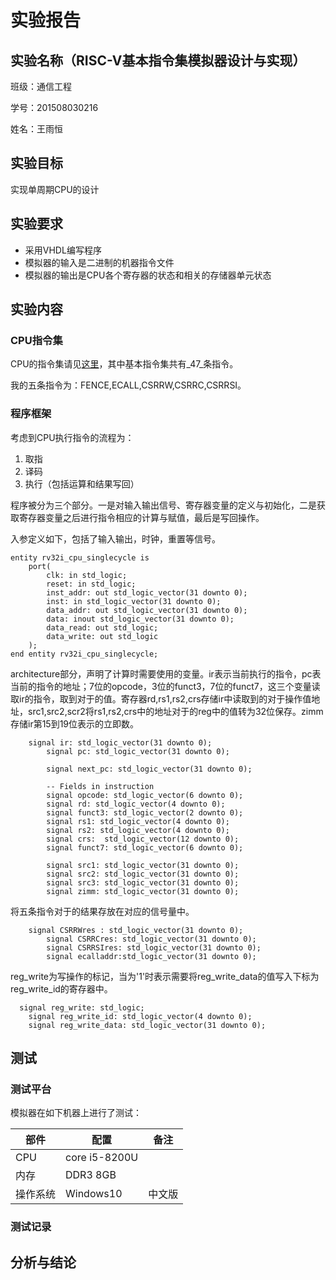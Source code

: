# 实验报告
## 实验名称（RISC-V基本指令集模拟器设计与实现）
班级：通信工程

学号：201508030216

姓名：王雨恒

## 实验目标
实现单周期CPU的设计

## 实验要求
* 采用VHDL编写程序
* 模拟器的输入是二进制的机器指令文件
* 模拟器的输出是CPU各个寄存器的状态和相关的存储器单元状态

## 实验内容
### CPU指令集
CPU的指令集请见[这里](https://riscv.org/specifications/)，其中基本指令集共有_47_条指令。

我的五条指令为：FENCE,ECALL,CSRRW,CSRRC,CSRRSI。

### 程序框架
考虑到CPU执行指令的流程为：
1. 取指
2. 译码
3. 执行（包括运算和结果写回）

程序被分为三个部分。一是对输入输出信号、寄存器变量的定义与初始化，二是获取寄存器变量之后进行指令相应的计算与赋值，最后是写回操作。

入参定义如下，包括了输入输出，时钟，重置等信号。
```
entity rv32i_cpu_singlecycle is
	port(
		clk: in std_logic;
		reset: in std_logic;
		inst_addr: out std_logic_vector(31 downto 0);
		inst: in std_logic_vector(31 downto 0);
		data_addr: out std_logic_vector(31 downto 0);
		data: inout std_logic_vector(31 downto 0);
		data_read: out std_logic;
		data_write: out std_logic
	);
end entity rv32i_cpu_singlecycle;
```
architecture部分，声明了计算时需要使用的变量。ir表示当前执行的指令，pc表当前的指令的地址；7位的opcode，3位的funct3，7位的funct7，这三个变量读取ir的指令，取到对于的值。寄存器rd,rs1,rs2,crs存储ir中读取到的对于操作值地址，src1,src2,scr2将rs1,rs2,crs中的地址对于的reg中的值转为32位保存。zimm存储ir第15到19位表示的立即数。
```
    signal ir: std_logic_vector(31 downto 0);
		signal pc: std_logic_vector(31 downto 0);

		signal next_pc: std_logic_vector(31 downto 0);

		-- Fields in instruction
		signal opcode: std_logic_vector(6 downto 0);
		signal rd: std_logic_vector(4 downto 0);
		signal funct3: std_logic_vector(2 downto 0);
		signal rs1: std_logic_vector(4 downto 0);
		signal rs2: std_logic_vector(4 downto 0);
		signal crs:  std_logic_vector(12 downto 0);
		signal funct7: std_logic_vector(6 downto 0);
		
		signal src1: std_logic_vector(31 downto 0);
		signal src2: std_logic_vector(31 downto 0);
		signal src3: std_logic_vector(31 downto 0);
		signal zimm: std_logic_vector(31 downto 0);
```
将五条指令对于的结果存放在对应的信号量中。
```
    signal CSRRWres : std_logic_vector(31 downto 0);
		signal CSRRCres: std_logic_vector(31 downto 0);
		signal CSRRSIres: std_logic_vector(31 downto 0);
		signal ecalladdr:std_logic_vector(31 downto 0);
```
reg_write为写操作的标记，当为'1'时表示需要将reg_write_data的值写入下标为reg_write_id的寄存器中。
```
  signal reg_write: std_logic;
	signal reg_write_id: std_logic_vector(4 downto 0);
	signal reg_write_data: std_logic_vector(31 downto 0);
```

## 测试
### 测试平台
模拟器在如下机器上进行了测试：

| 部件 | 配置 | 备注 |
| ------ | ------ | ------ |
| CPU | core i5-8200U |  |
| 内存 | DDR3 8GB |  |
| 操作系统 |  Windows10 | 中文版 |
### 测试记录

## 分析与结论
